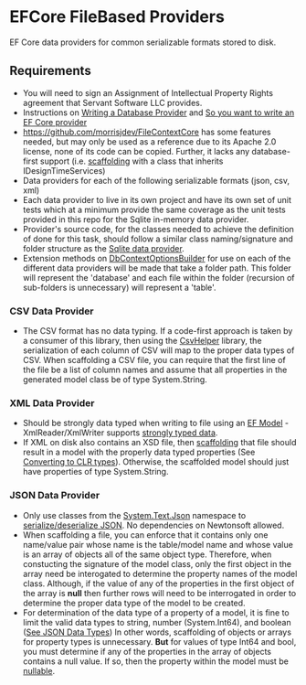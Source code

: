 # EFCore FileBased Providers
EF Core data providers for common serializable formats stored to disk.

## Requirements
- You will need to sign an Assignment of Intellectual Property Rights agreement that Servant Software LLC provides.
- Instructions on [Writing a Database Provider](https://learn.microsoft.com/en-us/ef/core/providers/writing-a-provider) and [So you want to write an EF Core provider](https://blog.oneunicorn.com/2016/11/11/so-you-want-to-write-an-ef-core-provider/)
- https://github.com/morrisjdev/FileContextCore has some features needed, but may only be used as a reference due to its Apache 2.0 license, none of its code can be copied.  Further, it lacks any database-first support (i.e. [scaffolding](https://learn.microsoft.com/en-us/ef/core/managing-schemas/scaffolding/?tabs=dotnet-core-cli) with a class that inherits IDesignTimeServices)
- Data providers for each of the following serializable formats (json, csv, xml)
- Each data provider to live in its own project and have its own set of unit tests which at a minimum provide the same coverage as the unit tests provided in this repo for the Sqlite in-memory data provider.
- Provider's source code, for the classes needed to achieve the definition of done for this task, should follow a similar class naming/signature and folder structure as the [Sqlite data provider](https://github.com/dotnet/efcore/tree/main/src/EFCore.Sqlite.Core).
- Extension methods on [DbContextOptionsBuilder](https://learn.microsoft.com/en-us/dotnet/api/microsoft.entityframeworkcore.dbcontextoptionsbuilder?view=efcore-7.0) for use on each of the different data providers will be made that take a folder path.  This folder will represent the 'database' and each file within the folder (recursion of sub-folders is unnecessary) will represent a 'table'.

### CSV Data Provider
- The CSV format has no data typing.  If a code-first approach is taken by a consumer of this library, then using the [CsvHelper](https://joshclose.github.io/CsvHelper/) library, the serialization of each column of CSV will map to the proper data types of CSV.  When scaffolding a CSV file, you can require that the first line of the file be a list of column names and assume that all properties in the generated model class be of type System.String.

### XML Data Provider
- Should be strongly data typed when writing to file using an [EF Model](https://learn.microsoft.com/en-us/ef/core/#the-model) - XmlReader/XmlWriter supports [strongly typed data](https://learn.microsoft.com/en-us/dotnet/standard/data/xml/type-support-in-the-system-xml-classes).
- If XML on disk also contains an XSD file, then [scaffolding](https://learn.microsoft.com/en-us/ef/core/managing-schemas/scaffolding/?tabs=dotnet-core-cli) that file should result in a model with the properly data typed properties (See [Converting to CLR types](https://learn.microsoft.com/en-us/dotnet/api/system.xml.xmlreader?view=net-7.0#converting-to-clr-types)).  Otherwise, the scaffolded model should just have properties of type System.String.


### JSON Data Provider
- Only use classes from the [System.Text.Json](https://learn.microsoft.com/en-us/dotnet/api/system.text.json) namespace to [serialize/deserialize JSON](https://learn.microsoft.com/en-us/dotnet/standard/serialization/system-text-json/how-to?pivots=dotnet-7-0).  No dependencies on Newtonsoft allowed.
- When scaffolding a file, you can enforce that it contains only one name/value pair whose name is the table/model name and whose value is an array of objects all of the same object type.  Therefore, when constucting the signature of the model class, only the first object in the array need be interogated to determine the property names of the model class.  Although, if the value of any of the properties in the first object of the array is **null** then further rows will need to be interrogated in order to determine the proper data type of the model to be created. 
- For determination of the data type of a property of a model, it is fine to limit the valid data types to string, number (System.Int64), and boolean ([See JSON Data Types](https://www.w3schools.com/js/js_json_datatypes.asp))  In other words, scaffolding of objects or arrays for property types is unnecessary.  **But** for values of type Int64 and bool, you must determine if any of the properties in the array of objects contains a null value.  If so, then the property within the model must be [nullable](https://learn.microsoft.com/en-us/dotnet/csharp/language-reference/builtin-types/nullable-value-types).
